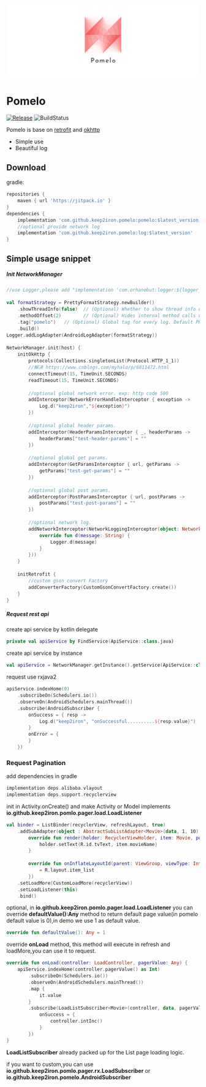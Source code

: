 ![Image](image/banner.png)

# Pomelo
[![Release](https://jitpack.io/v/keep2iron/pomelo.svg)](https://jitpack.io/v/#keep2iron/pejoy) ![BuildStatus](https://travis-ci.org/keep2iron/pomelo.svg?branch=master)

Pomelo is base on [retrofit](https://github.com/square/retrofit) and [okhttp](https://github.com/square/okhttp)

- Simple use
- Beautiful log

## Download

gradle:
```groovy
repositories {
	maven { url 'https://jitpack.io' }
}
dependencies {
    implementation 'com.github.keep2iron.pomelo:pomelo:$latest_version'
	//optional provide network log
    implementation 'com.github.keep2iron.pomelo:log:$latest_version'
}
```

## Simple usage snippet

##### Init NetworkManager

```kotlin
//use Logger,please add "implementation 'com.orhanobut:logger:${logger_version}' " in gradle

val formatStrategy = PrettyFormatStrategy.newBuilder()
    .showThreadInfo(false)  // (Optional) Whether to show thread info or not. Default true
    .methodOffset(2)        // (Optional) Hides internal method calls up to offset. Default 5
    .tag("pomelo")   // (Optional) Global tag for every log. Default PRETTY_LOGGER
    .build()
Logger.addLogAdapter(AndroidLogAdapter(formatStrategy))

NetworkManager.init(host) {
    initOkHttp {
        protocols(Collections.singletonList(Protocol.HTTP_1_1))         
        //解决 https://www.cnblogs.com/myhalo/p/6811472.html
        connectTimeout(15, TimeUnit.SECONDS)
        readTimeout(15, TimeUnit.SECONDS)

		//optional global network error. exp: http code 500
        addInterceptor(NetworkErrorHandleInterceptor { exception ->
            Log.d("keep2iron","${exception}")
        })

		//optional global header params.
        addInterceptor(HeaderParamsInterceptor { _, headerParams ->
            headerParams["test-header-params"] = ""
        })

		//optional global get params.
        addInterceptor(GetParamsInterceptor { url, getParams ->
            getParams["test-get-params"] = ""
        })

		//optional global post params.
        addInterceptor(PostParamsInterceptor { url, postParams ->
            postParams["test-post-params"] = ""
        })

		//optional network log.
        addNetworkInterceptor(NetworkLoggingInterceptor(object: NetworkLoggingInterceptor.Logger {
            override fun d(message: String) {
                Logger.d(message)
            }
        }))
    }

    initRetrofit {
		//custom gson convert Factory
        addConverterFactory(CustomGsonConvertFactory.create())
    }
}
```

##### Request rest api

create api service by kotlin delegate
```kotlin
private val apiService by FindService(ApiService::class.java)
```

create api service by instance
```kotlin
val apiService = NetworkManager.getInstance().getService(ApiService::class.java)
```

request use rxjava2
```kotlin
apiService.indexHome(0)
    .subscribeOn(Schedulers.io())
    .observeOn(AndroidSchedulers.mainThread())
    .subscribe(AndroidSubscriber {
        onSuccess = { resp ->
            Log.d("keep2iron", "onSuccessful..........${resp.value}")
        }
        onError = {
        }
    })
```

### Request Pagination

add dependencies in gradle

````groovy
implementation deps.alibaba.vlayout
implementation deps.support.recyclerview
````

init in Activity.onCreate() and make Activity or Model implements **io.github.keep2iron.pomlo.pager.load.LoadListener** 

````kotlin
val binder = ListBinder(recyclerView, refreshLayout, true)
	.addSubAdapter(object : AbstractSubListAdapter<Movie>(data, 1, 10) {
        override fun render(holder: RecyclerViewHolder, item: Movie, position: Int) {
            holder.setText(R.id.tvText, item.movieName)
        }

    	override fun onInflateLayoutId(parent: ViewGroup, viewType: Int): Int 
        	= R.layout.item_list
		})
    .setLoadMore(CustomLoadMore(recyclerView))
    .setLoadListener(this)
    .bind()
````

optional, in **io.github.keep2iron.pomlo.pager.load.LoadListener**  you can override **defaultValue():Any** method to return default page value(in pomelo default value is 0),in demo we use 1 as default value.

````kotlin
override fun defaultValue(): Any = 1
````

override **onLoad** method, this method will execute in refresh and loadMore,you can use it to request.

````kotlin
override fun onLoad(controller: LoadController, pagerValue: Any) {
    apiService.indexHome(controller.pagerValue() as Int)
        .subscribeOn(Schedulers.io())
        .observeOn(AndroidSchedulers.mainThread())
        .map {
        	it.value
        }
        .subscribe(LoadListSubscriber<Movie>(controller, data, pagerValue, pageState) {
        	onSuccess = {
        		controller.intInc()
        	}
    	})
}
````

**LoadListSubscriber** already packed up for the List page loading logic.

if you want to custom,you can use **io.github.keep2iron.pomlo.pager.rx.LoadSubscriber** or **io.github.keep2iron.pomelo.AndroidSubscriber** 